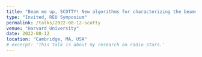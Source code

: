 ```yaml
---
title: "Beam me up, SCOTTY! New algorithms for characterizing the beams of next-generation CMB experiments"
type: "Invited, REU Symposium"
permalink: /talks/2022-08-12-scotty
venue: "Harvard University"
date: 2022-08-12
location: "Cambridge, MA, USA"
# excerpt: 'This talk is about my research on radio stars.'
---
```

